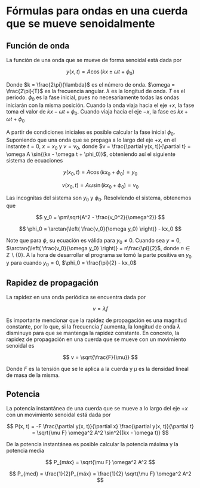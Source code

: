 # Fórmulas para ondas en una cuerda que se mueve senoidalmente

## Función de onda

La función de una onda que se mueve de forma senoidal está dada por

$$
y(x, t) = A \cos{(kx \pm \omega t + \phi_0)}
$$

Donde
$k = \frac{2\pi}{\lambda}$ es el número de onda.
$\omega = \frac{2\pi}{T}$ es la frecuencia angular.
$\lambda$ es la longitud de onda.
$T$ es el periodo.
$\phi_0$ es la fase inicial, pues no necesariamente todas las ondas iniciarán con la misma posición.
Cuando la onda viaja hacia el eje $+x$, la fase toma el valor de $kx - \omega t + \phi_0$. Cuando viaja hacia el eje $-x$, la fase es $kx + \omega t + \phi_0$

A partir de condiciones iniciales es posible calcular la fase inicial $\phi_0$. Suponiendo que una onda que se propaga a lo largo del eje $+x$, en el instante $t = 0$, $x = x_0$ y $v = v_0$, donde $v = \frac{\partial y(x, t)}{\partial t} = \omega A \sin{(kx - \omega t + \phi_0)}$, obteniendo así el siguiente sistema de ecuaciones

$$
y(x_0, t) = A \cos{(kx_0 + \phi_0)} = y_0
$$

$$
v(x_0, t) = A\omega \sin{(kx_0 + \phi_0)} = v_0
$$

Las incognitas del sistema son $y_0$ y $\phi_0$. Resolviendo el sistema, obtenemos que

$$
y_0 = \pm\sqrt{A^2 - \frac{v_0^2}{\omega^2}}
$$

$$
\phi_0 = \arctan{\left( \frac{v_0}{\omega y_0} \right)} - kx_0
$$

Note que para $\phi$, su ecuación es válida para $y_0 \neq 0$. Cuando sea $y = 0$, $\arctan{\left( \frac{v_0}{\omega y_0} \right)} = n\frac{\pi}{2}$, donde $n \in \mathbb{Z} \backslash\{ 0 \}$. A la hora de desarrollar el programa se tomó la parte positiva en $y_0$ y para cuando $y_0 = 0$, $\phi_0 = \frac{\pi}{2} - kx_0$

## Rapidez de propagación

La rapidez en una onda periódica se encuentra dada por

$$
v = \lambda f
$$

Es importante mencionar que la rapidez de propagación es una magnitud constante, por lo que, si la frecuencia $f$ aumenta, la longitud de onda $\lambda$ disminuye para que se mantenga la rapidez constante. En concreto, la rapidez de propagación en una cuerda que se mueve con un movimiento senoidal es

$$
v = \sqrt{\frac{F}{\mu}}
$$

Donde $F$ es la tensión que se le aplica a la cuerda y $\mu$ es la densidad lineal de masa de la misma.

## Potencia

La potencia instantánea de una cuerda que se mueve a lo largo del eje $+x$ con un movimiento senoidal está dada por

$$
P(x, t) = -F \frac{\partial y(x, t)}{\partial x} \frac{\partial y(x, t)}{\partial t} = \sqrt{\mu F} \omega^2 A^2 \sin^2{(kx - \omega t)}
$$

De la potencia instantánea es posible calcular la potencia máxima y la potencia media

$$
P_{máx} = \sqrt{\mu F} \omega^2 A^2
$$

$$
P_{med} = \frac{1}{2}P_{máx} = \frac{1}{2} \sqrt{\mu F} \omega^2 A^2
$$
